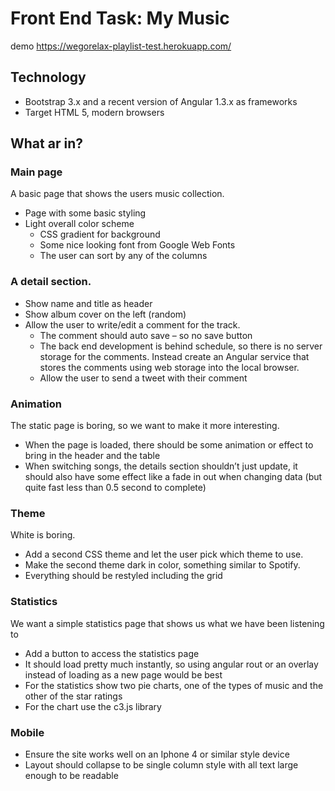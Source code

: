 # Front End Task: My Music

demo
https://wegorelax-playlist-test.herokuapp.com/

## Technology
- Bootstrap 3.x and a recent version of Angular 1.3.x as frameworks
- Target HTML 5, modern browsers

## What ar in?
### Main page
A basic page that shows the users music collection.
- Page with some basic styling
- Light overall color scheme
  - CSS gradient for background
  - Some nice looking font from Google Web Fonts
  - The user can sort by any of the columns

### A detail section.
- Show name and title as header
- Show album cover on the left (random)
- Allow the user to write/edit a comment for the track.
  - The comment should auto save – so no save button
  - The back end development is behind schedule, so there is no server storage
for the comments. Instead create an Angular service that stores the
comments using web storage into the local browser.
  - Allow the user to send a tweet with their comment

### Animation
The static page is boring, so we want to make it more interesting.
- When the page is loaded, there should be some animation or effect to bring in the header and the table
- When switching songs, the details section shouldn’t just update, it should also have some effect like a fade in out when changing data (but quite fast less than 0.5 second to complete)

### Theme
White is boring.
- Add a second CSS theme and let the user pick which theme to use.
- Make the second theme dark in color, something similar to Spotify.
- Everything should be restyled including the grid

### Statistics
We want a simple statistics page that shows us what we have been listening to
- Add a button to access the statistics page
- It should load pretty much instantly, so using angular rout or an overlay instead of
loading as a new page would be best
- For the statistics show two pie charts, one of the types of music and the other of the
star ratings
- For the chart use the c3.js library

### Mobile
- Ensure the site works well on an Iphone 4 or similar style device
- Layout should collapse to be single column style with all text large enough to be
readable
